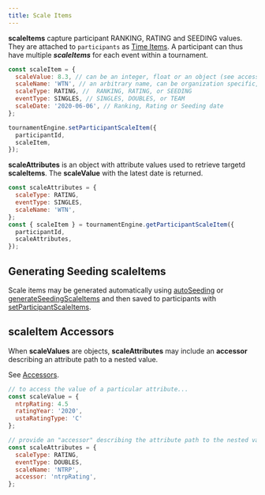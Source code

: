 ```yaml
---
title: Scale Items
---
```


**scaleItems** capture participant RANKING, RATING and SEEDING values. They are attached to `participants` as [Time Items](./timeItems).
A participant can thus have multiple **_scaleItems_** for each event within a tournament.

```js
const scaleItem = {
  scaleValue: 8.3, // can be an integer, float or an object (see accessor below)
  scaleName: 'WTN', // an arbitrary name, can be organization specific, e.g. 'NTRP' or 'UTR'
  scaleType: RATING, //  RANKING, RATING, or SEEDING
  eventType: SINGLES, // SINGLES, DOUBLES, or TEAM
  scaleDate: '2020-06-06', // Ranking, Rating or Seeding date
};

tournamentEngine.setParticipantScaleItem({
  participantId,
  scaleItem,
});
```

**scaleAttributes** is an object with attribute values used to retrieve targetd **scaleItems**. The **scaleValue** with the latest date is returned.

```js
const scaleAttributes = {
  scaleType: RATING,
  eventType: SINGLES,
  scaleName: 'WTN',
};
const { scaleItem } = tournamentEngine.getParticipantScaleItem({
  participantId,
  scaleAttributes,
});
```

## Generating Seeding scaleItems

Scale items may be generated automatically using [autoSeeding](/docs/apis/tournament-engine-api#autoseeding) or [generateSeedingScaleItems](/docs/apis/tournament-engine-api#generateseedingscaleitems) and then saved to participants with [setParticipantScaleItems](/docs/apis/tournament-engine-api#setparticipantscaleitems).

## scaleItem Accessors

When **scaleValues** are objects, **scaleAttributes** may include an **accessor** describing an attribute path to a nested value.

See [Accessors](../policies/accessors).

```js
// to access the value of a particular attribute...
const scaleValue = {
  ntrpRating: 4.5
  ratingYear: '2020',
  ustaRatingType: 'C'
};

// provide an "accessor" describing the attribute path to the nested value in the scaleValue.
const scaleAttributes = {
  scaleType: RATING,
  eventType: DOUBLES,
  scaleName: 'NTRP',
  accessor: 'ntrpRating',
};
```
